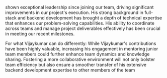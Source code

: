 shown exceptional leadership since joining our team, driving significant improvements in our project's execution. His strong background in full-stack and backend development has brought a depth of technical expertise that enhances our problem-solving capabilities. His ability to coordinate across teams and manage project deliverables effectively has been crucial in meeting our recent milestones.

For what Vijaykumar can do differently: While Vijaykumar's contributions have been highly valuable, increasing his engagement in mentoring junior team members could further enhance team dynamics and knowledge sharing. Fostering a more collaborative environment will not only bolster team efficiency but also ensure a smoother transfer of his extensive backend development expertise to other members of the team
